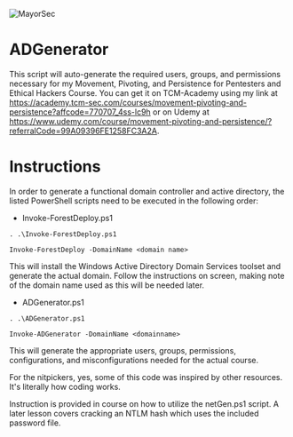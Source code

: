![MayorSec](/images/mayorsec.PNG)

# ADGenerator

This script will auto-generate the required users, groups, and permissions necessary for my Movement, Pivoting, and Persistence for Pentesters and Ethical Hackers Course.  You can get it on TCM-Academy using my link at https://academy.tcm-sec.com/courses/movement-pivoting-and-persistence?affcode=770707_4ss-lc9h or on Udemy at https://www.udemy.com/course/movement-pivoting-and-persistence/?referralCode=99A09396FE1258FC3A2A.
# Instructions

In order to generate a functional domain controller and active directory, the listed PowerShell scripts need to be executed in the following order:
- Invoke-ForestDeploy.ps1

```. .\Invoke-ForestDeploy.ps1```

```Invoke-ForestDeploy -DomainName <domain name>```

This will install the Windows Active Directory Domain Services toolset and generate the actual domain.  Follow the instructions on screen, making note of the domain name used as this will be needed later.

- ADGenerator.ps1

```. .\ADGenerator.ps1```

```Invoke-ADGenerator -DomainName <domainname>```

This will generate the appropriate users, groups, permissions, configurations, and misconfigurations needed for the actual course.  


For the nitpickers, yes, some of this code was inspired by other resources.  It's literally how coding works.

Instruction is provided in course on how to utilize the netGen.ps1 script.  A later lesson covers cracking an NTLM hash which uses the included password file.
